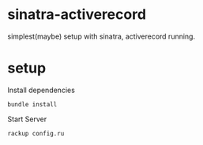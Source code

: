 # sinatra-activerecord
simplest(maybe) setup with sinatra, activerecord running.

# setup

Install dependencies  

    bundle install

Start Server  

    rackup config.ru
